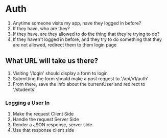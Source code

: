 # Auth

1. Anytime someone visits my app, have they logged in before?
2. If they have, who are they?
3. If they have, are they allowed to do the thing that they're trying to do?
4. If they haven't logged in before, and they try to do something that they are not allowed, redirect them to them login page


## What URL will take us there?

1. Visiting '/login' should display a form to login
2. Submitting the form should make a post request to '/api/v1/auth'
3. From there, save the info about the currentUser and redirect to '/students'


### Logging a User In

1. Make the request Client Side
2. Handle the request Server Side
3. Render a JSON response, server side
4. Use that response client side 
